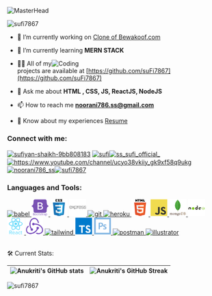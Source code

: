 
![MasterHead](https://i.ibb.co/vPRnbDG/suFiSSS.png)

<p align="left"> <img src="https://komarev.com/ghpvc/?username=sufi7867&label=Profile%20views&color=0e75b6&style=flat" alt="sufi7867" /> </p>

- 🔭 I’m currently working on [Clone of Bewakoof.com](https://bewakoof-clone-sufi.vercel.app/)

- 🌱 I’m currently learning **MERN STACK**
<img align="right" alt='Coding' width="400" src='https://jusmarktech.com/public/a/images/pages/web_development.gif'>

- 👨‍💻 All of my projects are available at [https://github.com/suFi7867](https://github.com/suFi7867)

- 💬 Ask me about **HTML , CSS, JS, ReactJS, NodeJS**

- 📫 How to reach me **noorani786.ss@gmail.com**

- 📄 Know about my experiences [Resume](https://drive.google.com/drive/u/0/my-drive)



<h3 align="left">Connect with me:</h3>
<p align="left">
<a href="https://linkedin.com/in/sufiyan-shaikh-9bb808183" target="blank"><img align="center" src="https://raw.githubusercontent.com/rahuldkjain/github-profile-readme-generator/master/src/images/icons/Social/linked-in-alt.svg" alt="sufiyan-shaikh-9bb808183" height="30" width="40" /></a>
<a href="https://codesandbox.com/sufi" target="blank"><img align="center" src="https://raw.githubusercontent.com/rahuldkjain/github-profile-readme-generator/master/src/images/icons/Social/codesandbox.svg" alt="sufi" height="30" width="40" /></a><a href="https://instagram.com/ss_sufi_official_" target="blank"><img align="center" src="https://raw.githubusercontent.com/rahuldkjain/github-profile-readme-generator/master/src/images/icons/Social/instagram.svg" alt="ss_sufi_official_" height="30" width="40" /></a><a href="https://www.youtube.com/c/https://www.youtube.com/channel/ucyo38vkiiy_gk9xf58q9ukg" target="blank"><img align="center" src="https://raw.githubusercontent.com/rahuldkjain/github-profile-readme-generator/master/src/images/icons/Social/youtube.svg" alt="https://www.youtube.com/channel/ucyo38vkiiy_gk9xf58q9ukg" height="30" width="40" /></a><a href="https://www.hackerrank.com/noorani786_ss" target="blank"><img align="center" src="https://raw.githubusercontent.com/rahuldkjain/github-profile-readme-generator/master/src/images/icons/Social/hackerrank.svg" alt="noorani786_ss" height="30" width="40" /></a><a href="https://www.leetcode.com/sufi7867" target="blank"><img align="center" src="https://raw.githubusercontent.com/rahuldkjain/github-profile-readme-generator/master/src/images/icons/Social/leet-code.svg" alt="sufi7867" height="30" width="40" /></a>

</p>

<h3 align="left">Languages and Tools:</h3>
<p align="left"> <a href="https://babeljs.io/" target="_blank" rel="noreferrer"> <img src="https://www.vectorlogo.zone/logos/babeljs/babeljs-icon.svg" alt="babel" width="40" height="40"/> </a> <a href="https://getbootstrap.com" target="_blank" rel="noreferrer"> <img src="https://raw.githubusercontent.com/devicons/devicon/master/icons/bootstrap/bootstrap-plain-wordmark.svg" alt="bootstrap" width="40" height="40"/> </a> <a href="https://www.w3schools.com/css/" target="_blank" rel="noreferrer"> <img src="https://raw.githubusercontent.com/devicons/devicon/master/icons/css3/css3-original-wordmark.svg" alt="css3" width="40" height="40"/> </a> <a href="https://expressjs.com" target="_blank" rel="noreferrer"> <img src="https://raw.githubusercontent.com/devicons/devicon/master/icons/express/express-original-wordmark.svg" alt="express" width="40" height="40"/> </a> <a href="https://git-scm.com/" target="_blank" rel="noreferrer"> <img src="https://www.vectorlogo.zone/logos/git-scm/git-scm-icon.svg" alt="git" width="40" height="40"/> </a> <a href="https://heroku.com" target="_blank" rel="noreferrer"> <img src="https://www.vectorlogo.zone/logos/heroku/heroku-icon.svg" alt="heroku" width="40" height="40"/> </a> <a href="https://www.w3.org/html/" target="_blank" rel="noreferrer"> <img src="https://raw.githubusercontent.com/devicons/devicon/master/icons/html5/html5-original-wordmark.svg" alt="html5" width="40" height="40"/> </a> 
<a href="https://developer.mozilla.org/en-US/docs/Web/JavaScript" target="_blank" rel="noreferrer"> <img src="https://raw.githubusercontent.com/devicons/devicon/master/icons/javascript/javascript-original.svg" alt="javascript" width="40" height="40"/> </a> <a href="https://www.mongodb.com/" target="_blank" rel="noreferrer"> <img src="https://raw.githubusercontent.com/devicons/devicon/master/icons/mongodb/mongodb-original-wordmark.svg" alt="mongodb" width="40" height="40"/> </a> <a href="https://nodejs.org" target="_blank" rel="noreferrer"> <img src="https://raw.githubusercontent.com/devicons/devicon/master/icons/nodejs/nodejs-original-wordmark.svg" alt="nodejs" width="40" height="40"/> </a><a href="https://reactjs.org/" target="_blank" rel="noreferrer"> <img src="https://raw.githubusercontent.com/devicons/devicon/master/icons/react/react-original-wordmark.svg" alt="react" width="40" height="40"/> </a> <a href="https://redux.js.org" target="_blank" rel="noreferrer"> <img src="https://raw.githubusercontent.com/devicons/devicon/master/icons/redux/redux-original.svg" alt="redux" width="40" height="40"/> </a> <a href="https://tailwindcss.com/" target="_blank" rel="noreferrer"> <img src="https://www.vectorlogo.zone/logos/tailwindcss/tailwindcss-icon.svg" alt="tailwind" width="40" height="40"/> </a> <a href="https://www.typescriptlang.org/" target="_blank" rel="noreferrer"> <img src="https://raw.githubusercontent.com/devicons/devicon/master/icons/typescript/typescript-original.svg" alt="typescript" width="40" height="40"/> </a> 
<a href="https://www.photoshop.com/en" target="_blank" rel="noreferrer"> <img src="https://raw.githubusercontent.com/devicons/devicon/master/icons/photoshop/photoshop-line.svg" alt="photoshop" width="40" height="40"/> </a> <a href="https://postman.com" target="_blank" rel="noreferrer"> <img src="https://www.vectorlogo.zone/logos/getpostman/getpostman-icon.svg" alt="postman" width="40" height="40"/> </a>
<a href="https://www.adobe.com/in/products/illustrator.html" target="_blank" rel="noreferrer"> <img src="https://www.vectorlogo.zone/logos/adobe_illustrator/adobe_illustrator-icon.svg" alt="illustrator" width="40" height="40"/> </a> 
</p>

<br />
🛠 Current Stats:

| ![Anukriti's GitHub stats](https://github-readme-stats.vercel.app/api?username=sufi7867&show_icons=true&theme=dark) | ![Anukriti's GitHub Streak](https://github-readme-streak-stats.herokuapp.com/?user=sufi7867&theme=dark) |
| :---: | :---: |
<p><img align="left" src="https://github-readme-stats.vercel.app/api/top-langs?username=sufi7867&show_icons=true&locale=en&layout=compact" alt="sufi7867" /></p>
<br /><br />


